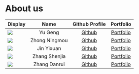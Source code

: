 # About us

Display | Name | Github Profile | Portfolio 
--------|:----:|:--------------:|:---------:
![](https://via.placeholder.com/100.png?text=Photo) | Yu Geng | [Github](https://github.com/) | [Portfolio](docs/team/johndoe.md)
![](https://via.placeholder.com/100.png?text=Photo) | Zhong Ningmou | [Github](https://github.com/) | [Portfolio](docs/team/johndoe.md)
![](https://via.placeholder.com/100.png?text=Photo) | Jin Yixuan | [Github](https://github.com/) | [Portfolio](docs/team/johndoe.md)
![](https://via.placeholder.com/100.png?text=Photo) | Zhang Shenjia | [Github](https://github.com/) | [Portfolio](docs/team/johndoe.md)
![](https://via.placeholder.com/100.png?text=Photo) |   Zhang Danrui | [Github](https://github.com/zhangcaicai123) | [Portfolio](docs/team/zhangdanrui.md)

